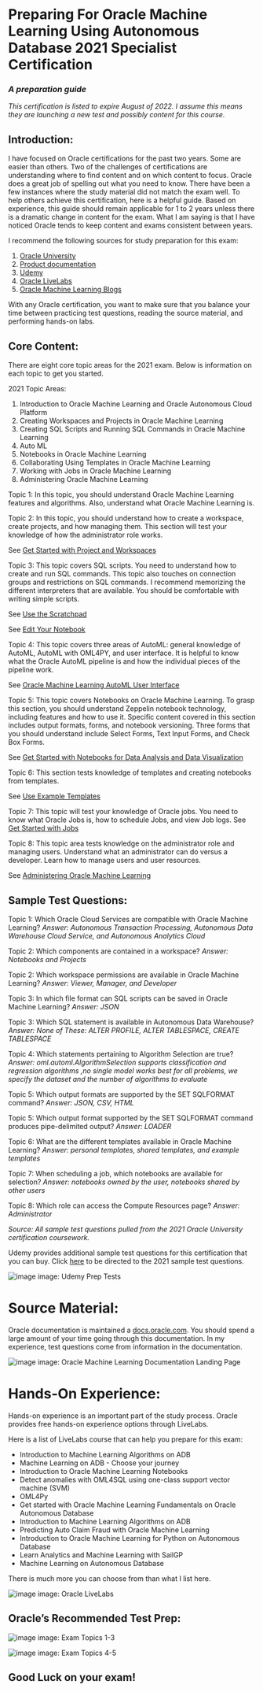 # Preparing For Oracle Machine Learning Using Autonomous Database 2021 Specialist Certification
### *A preparation guide*

*This certification is listed to expire August of 2022.  I assume this means they are launching a new test and possibly content for this course.*

## Introduction:

I have focused on Oracle certifications for the past two years. Some are easier than others. Two of the challenges of certifications are understanding where to find content and on which content to focus. Oracle does a great job of spelling out what you need to know. There have been a few instances where the study material did not match the exam well. To help others achieve this certification, here is a helpful guide. Based on experience, this guide should remain applicable for 1 to 2 years unless there is a dramatic change in content for the exam. What I am saying is that I have noticed Oracle tends to keep content and exams consistent between years.

I recommend the following sources for study preparation for this exam:
1.	<a href="https://education.oracle.com/">Oracle University</a>
2.	<a href="https://docs.oracle.com/en/database/oracle/machine-learning/index.html">Product documentation</a>
3.	<a href="https://www.udemy.com/">Udemy </a>
4.	<a href="https://apexapps.oracle.com/pls/apex/dbpm/r/livelabs/home">Oracle LiveLabs</a>
5.	<a href="https://blogs.oracle.com/machinelearning/">Oracle Machine Learning Blogs</a>

With any Oracle certification, you want to make sure that you balance your time between practicing test questions, reading the source material, and performing hands-on labs.

## Core Content:

There are eight core topic areas for the 2021 exam. Below is information on each topic to get you started.

2021 Topic Areas:
1.	Introduction to Oracle Machine Learning and Oracle Autonomous Cloud Platform
2.	Creating Workspaces and Projects in Oracle Machine Learning
3.	Creating SQL Scripts and Running SQL Commands in Oracle Machine Learning
4.	Auto ML
5.	Notebooks in Oracle Machine Learning
6.	Collaborating Using Templates in Oracle Machine Learning
7.	Working with Jobs in Oracle Machine Learning
8.	Administering Oracle Machine Learning

Topic 1: In this topic, you should understand Oracle Machine Learning features and algorithms. Also, understand what Oracle Machine Learning is.

Topic 2: In this topic, you should understand how to create a workspace, create projects, and how managing them.  This section will test your knowledge of how the administrator role works.  

See <a href="https://docs.oracle.com/en/database/oracle/machine-learning/oml-notebooks/omlug/get-started-project-and-workspaces1.html">Get Started with Project and Workspaces</a>

Topic 3: This topic covers SQL scripts.  You need to understand how to create and run SQL commands.  This topic also touches on connection groups and restrictions on SQL commands.  I recommend memorizing the different interpreters that are available.  You should be comfortable with writing simple scripts.

See <a href="https://docs.oracle.com/en/database/oracle/machine-learning/oml-notebooks/omlug/use-scratchpad.html">Use the Scratchpad</a>

See <a href="https://docs.oracle.com/en/database/oracle/machine-learning/oml-notebooks/omlug/edit-your-notebook.html">Edit Your Notebook</a>

Topic 4: This topic covers three areas of AutoML: general knowledge of AutoML, AutoML with OML4PY, and user interface.  It is helpful to know what the Oracle AutoML pipeline is and how the individual pieces of the pipeline work.

See <a href="https://docs.oracle.com/en/database/oracle/machine-learning/oml-automl-ui/index.html">Oracle Machine Learning AutoML User Interface</a>

Topic 5: This topic covers Notebooks on Oracle Machine Learning. To grasp this section, you should understand Zeppelin notebook technology, including features and how to use it.  Specific content covered in this section includes output formats, forms, and notebook versioning.  Three forms that you should understand include Select Forms, Text Input Forms, and Check Box Forms.

See <a href="https://docs.oracle.com/en/database/oracle/machine-learning/oml-notebooks/omlug/get-started-notebooks-data-analysis-and-data-visualization1.html">Get Started with Notebooks for Data Analysis and Data Visualization</a>

Topic 6: This section tests knowledge of templates and creating notebooks from templates.

See <a href="https://docs.oracle.com/en/database/oracle/machine-learning/oml-notebooks/omlug/use-library-collaborate-users.html#GUID-09AD4419-B0DE-4F3B-9FEB-0ABA3AFD6E7A">Use Example Templates</a>

Topic 7: This topic will test your knowledge of Oracle jobs.  You need to know what Oracle Jobs is, how to schedule Jobs, and view Job logs.
See <a href="https://docs.oracle.com/en/database/oracle/machine-learning/oml-notebooks/omlug/get-started-jobs.html#GUID-27D680E4-5F9A-42DC-BE37-01DC450D2CC5">Get Started with Jobs</a>

Topic 8: This topic area tests knowledge on the administrator role and managing users.  Understand what an administrator can do versus a developer.  Learn how to manage users and user resources.

See <a href="https://docs.oracle.com/en/database/oracle/machine-learning/oml-notebooks/omlug/administer-oracle-machine-learning.html#GUID-E74F0E2E-EEE5-4421-A0BB-96A58811C04A">Administering Oracle Machine Learning</a>

## Sample Test Questions:

Topic 1: Which Oracle Cloud Services are compatible with Oracle Machine Learning?
*Answer: Autonomous Transaction Processing, Autonomous Data Warehouse Cloud Service, and Autonomous Analytics Cloud*

Topic 2: Which components are contained in a workspace?
*Answer: Notebooks and Projects*

Topic 2: Which workspace permissions are available in Oracle Machine Learning?
*Answer: Viewer, Manager, and Developer*

Topic 3:  In which file format can SQL scripts can be saved in Oracle Machine Learning?
*Answer: JSON*

Topic 3:  Which SQL statement is available in Autonomous Data Warehouse?
*Answer: None of These: ALTER PROFILE, ALTER TABLESPACE, CREATE TABLESPACE*

Topic 4: Which statements pertaining to Algorithm Selection are true?
*Answer: oml.automl.AlgorithmSelection supports classification and regression algorithms ,no single model works best for all problems, we specify the dataset and the number of algorithms to evaluate*

Topic 5: Which output formats are supported by the SET SQLFORMAT command?
*Answer: JSON, CSV, HTML*

Topic 5: Which output format supported by the SET SQLFORMAT command produces pipe-delimited output?
*Answer: LOADER*

Topic 6: What are the different templates available in Oracle Machine Learning?
*Answer: personal templates, shared templates, and example templates*

Topic 7: When scheduling a job, which notebooks are available for selection?
*Answer: notebooks owned by the user, notebooks shared by other users*

Topic 8: Which role can access the Compute Resources page?
*Answer: Administrator*

*Source: All sample test questions pulled from the 2021 Oracle University certification coursework.*

Udemy provides additional sample test questions for this certification that you can buy. Click <a href="https://www.udemy.com/course/1z0-1096-21-oml-using-autonomous-database-2021-specialist/">here</a> to be directed to the 2021 sample test questions.

![image](https://github.com/nicktoscano/oml_cert_2021/blob/main/images/image1.png)
image: Udemy Prep Tests

# Source Material:

Oracle documentation is maintained a <a href="https://docs.oracle.com/en/database/oracle/machine-learning/oml-notebooks/">docs.oracle.com</a>. You should spend a large amount of your time going through this documentation.  In my experience, test questions come from information in the documentation.  

![image](https://github.com/nicktoscano/oml_cert_2021/blob/main/images/image2.png)
image: Oracle Machine Learning Documentation Landing Page

# Hands-On Experience:

Hands-on experience is an important part of the study process.   Oracle provides free hands-on experience options through LiveLabs.  

Here is a list of LiveLabs course that can help you prepare for this exam:
* Introduction to Machine Learning Algorithms on ADB
* Machine Learning on ADB - Choose your journey
*	Introduction to Oracle Machine Learning Notebooks
*	Detect anomalies with OML4SQL using one-class support vector machine (SVM)
*	OML4Py
*	Get started with Oracle Machine Learning Fundamentals on Oracle Autonomous Database
*	Introduction to Machine Learning Algorithms on ADB
* Predicting Auto Claim Fraud with Oracle Machine Learning
*	Introduction to Oracle Machine Learning for Python on Autonomous Database
*	Learn Analytics and Machine Learning with SailGP
*	Machine Learning on Autonomous Database

There is much more you can choose from than what I list here.

![image](https://github.com/nicktoscano/oml_cert_2021/blob/main/images/image3.png)
image: Oracle LiveLabs

## Oracle’s Recommended Test Prep:

![image](https://github.com/nicktoscano/oml_cert_2021/blob/main/images/image4.png)
image: Exam Topics 1-3

![image](https://github.com/nicktoscano/oml_cert_2021/blob/main/images/image5.png)
image: Exam Topics 4-5

## Good Luck on your exam!
